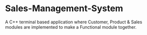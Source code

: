 # Sales-Management-System
A C++  terminal based application where Customer, Product &amp; Sales modules are implemented to make a Functional module together. 
